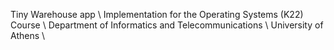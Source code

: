 Tiny Warehouse app \\
Implementation for the Operating Systems (K22) Course \\
Department of Informatics and Telecommunications \\
University of Athens \\
